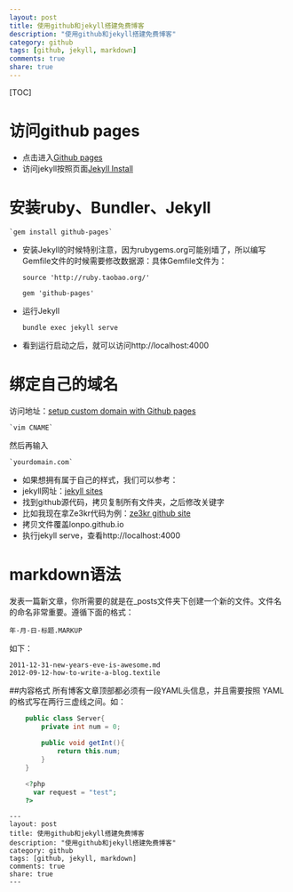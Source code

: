 ```yaml
---
layout: post
title: 使用github和jekyll搭建免费博客
description: "使用github和jekyll搭建免费博客"
category: github
tags: [github, jekyll, markdown]
comments: true
share: true
---
```


[TOC]
# 访问github pages
* 点击进入[Github pages](https://pages.github.com/)
* 访问jekyll按照页面[Jekyll Install](https://help.github.com/articles/using-jekyll-with-pages/)
# 安装ruby、Bundler、Jekyll

	`gem install github-pages`
	
<!--more-->
* 安装Jekyll的时候特别注意，因为rubygems.org可能别墙了，所以编写Gemfile文件的时候需要修改数据源：具体Gemfile文件为：

	`source 'http://ruby.taobao.org/'`
	
	`gem 'github-pages'`
	
	
* 运行Jekyll

	`bundle exec jekyll serve`
	

* 看到运行启动之后，就可以访问http://localhost:4000
# 绑定自己的域名
访问地址：[setup custom domain with Github pages](https://help.github.com/articles/setting-up-a-custom-domain-with-github-pages/)

	`vim CNAME`
	
然后再输入

	`yourdomain.com`
	
* 如果想拥有属于自己的样式，我们可以参考：
* jekyll网址：[jekyll sites](https://github.com/jekyll/jekyll/wiki/sites)
* 找到github源代码，拷贝复制所有文件夹，之后修改关键字
* 比如我现在拿Ze3kr代码为例：[ze3kr github site](https://github.com/ZE3kr/ZE3kr.github.io/tree/master)
* 拷贝文件覆盖lonpo.github.io
* 执行jekyll serve，查看http://localhost:4000

# markdown语法
发表一篇新文章，你所需要的就是在_posts文件夹下创建一个新的文件。文件名的命名非常重要。遵循下面的格式：

	年-月-日-标题.MARKUP

如下：

	2011-12-31-new-years-eve-is-awesome.md
	2012-09-12-how-to-write-a-blog.textile

##内容格式
所有博客文章顶部都必须有一段YAML头信息，并且需要按照 YAML 的格式写在两行三虚线之间。如：

```java
	public class Server{
		private int num = 0;
		
		public void getInt(){
			return this.num;
		}
	}
```

```php
	<?php
	  var request = "test";
	?>
```	


	---
	layout: post
	title: 使用github和jekyll搭建免费博客
	description: "使用github和jekyll搭建免费博客"
	category: github
	tags: [github, jekyll, markdown]
	comments: true
	share: true
	---
	
